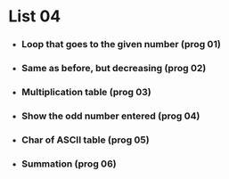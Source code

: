 # List 04

- ### Loop that goes to the given number (prog 01)
- ### Same as before, but decreasing (prog 02)
- ### Multiplication table (prog 03)
- ### Show the odd number entered (prog 04)
- ### Char of ASCII table (prog 05)
- ### Summation (prog 06)